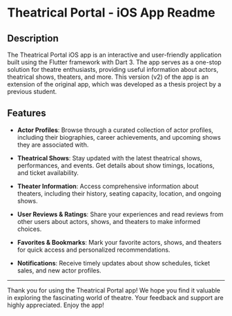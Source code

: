 # Theatrical Portal - iOS App Readme



## Description

The Theatrical Portal iOS app is an interactive and user-friendly application built using the Flutter framework with Dart 3. The app serves as a one-stop solution for theatre enthusiasts, providing useful information about actors, theatrical shows, theaters, and more. This version (v2) of the app is an extension of the original app, which was developed as a thesis project by a previous student.

## Features

- **Actor Profiles**: Browse through a curated collection of actor profiles, including their biographies, career achievements, and upcoming shows they are associated with.

- **Theatrical Shows**: Stay updated with the latest theatrical shows, performances, and events. Get details about show timings, locations, and ticket availability.

- **Theater Information**: Access comprehensive information about theaters, including their history, seating capacity, location, and ongoing shows.

- **User Reviews & Ratings**: Share your experiences and read reviews from other users about actors, shows, and theaters to make informed choices.

- **Favorites & Bookmarks**: Mark your favorite actors, shows, and theaters for quick access and personalized recommendations.

- **Notifications**: Receive timely updates about show schedules, ticket sales, and new actor profiles.



---

Thank you for using the Theatrical Portal app! We hope you find it valuable in exploring the fascinating world of theatre. Your feedback and support are highly appreciated. Enjoy the app!
